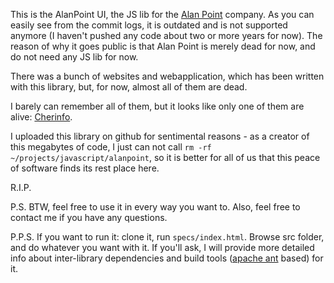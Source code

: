 This is the AlanPoint UI, the JS lib for the [Alan Point](http://alanpoint.com "Alan Point") company. 
As you can easily see from the commit logs, it is outdated and is not supported anymore (I haven't pushed any code about two or more years for now).
The reason of why it goes public is that Alan Point is merely dead for now, and do not need any JS lib for now. 

There was a bunch of websites and webapplication, which has been written with this library, but, for now, almost all of them are dead. 

I barely can remember all of them, but it looks like only one of them are alive: [Cherinfo](http://cherinfo.com/ "Cherinfo").

I uploaded this library on github for sentimental reasons - as a creator of this megabytes of code, I just can not call <code>rm -rf ~/projects/javascript/alanpoint</code>, so it is better for all of us that this peace of software finds its rest place here. 

R.I.P.

P.S. BTW, feel free to use it in every way you want to. Also, feel free to contact me if you have any questions.

P.P.S. If you want to run it: clone it, run <code>specs/index.html</code>. Browse src folder, and do whatever you want with it. If you'll ask, I will provide more detailed info about inter-library dependencies and build tools ([apache ant](http://ant.apache.org/ "Apache Ant") based) for it. 

